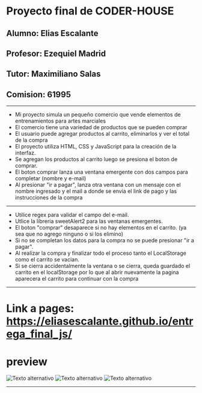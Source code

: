 # Proyecto final de CODER-HOUSE
## Alumno: Elias Escalante
## Profesor: Ezequiel Madrid
## Tutor: Maximiliano Salas 
## Comision: 61995

----

- Mi proyecto simula un pequeño comercio que vende elementos de entrenamientos para artes marciales
- El comercio tiene una variedad de productos que se pueden comprar
- El usuario puede agregar productos al carrito, eliminarlos y ver el total de la compra
- El proyecto utiliza HTML, CSS y JavaScript para la creación de la interfaz.
- Se agregan los productos al carrito luego se presiona el boton de comprar.
- El boton comprar lanza una ventana emergente con dos campos para completar (nombre y e-mail)
- Al presionar "ir a pagar", lanza otra ventana con un mensaje con el nombre ingresado y el mail a donde se envia el link de pago y las instrucciones de la compra

----

 - Utilice regex para validar el campo del e-mail.
 - Utlice la libreria sweetAlert2 para las ventanas emergentes.
 - El boton "comprar" desaparece si no hay elementos en el carrito. (ya sea que no agrego ninguno o si los elimino)
 - Si no se completan los datos para la compra no se puede presionar "ir a pagar".
 - Al realizar la compra y finalizar todo el proceso tanto el LocalStorage como el carrito se vacian.
 - Si se cierra accidentalmente la ventana o se cierra, queda guardado el carrito en el localStorage por lo que al abrir
   nuevamente la pagina aparecera el carrito para continuar con la compra
 ---


# Link a pages: https://eliasescalante.github.io/entrega_final_js/

# preview

![Texto alternativo](https://github.com/eliasescalante/entrega_final_js/blob/main/assets/capture_1.JPG)
![Texto alternativo](https://github.com/eliasescalante/entrega_final_js/blob/main/assets/capture_2.JPG)
![Texto alternativo](https://github.com/eliasescalante/entrega_final_js/blob/main/assets/capture_3.JPG)

---
